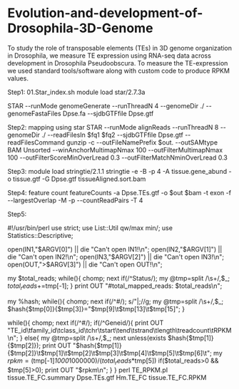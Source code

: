 # Evolution-and-development-of-Drosophila-3D-Genome
To study the role of transposable elements (TEs) in 3D genome organization in Drosophila, we measure TE expression using RNA-seq data across development in Drosophila Pseudoobscura.
To measure the TE-expression we used standard tools/software along with custom code to produce RPKM values.

Step1:
01.Star_index.sh
module load star/2.7.3a

STAR --runMode genomeGenerate --runThreadN 4 --genomeDir ./ --genomeFastaFiles Dpse.fa --sjdbGTFfile Dpse.gtf

Step2:
mapping using star
STAR --runMode alignReads --runThreadN 8 --genomeDir ./ --readFilesIn $fq1 $fq2 --sjdbGTFfile Dpse.gtf --readFilesCommand gunzip -c --outFileNamePrefix $out. --outSAMtype BAM Unsorted --winAnchorMultimapNmax 100 --outFilterMultimapNmax 100 --outFilterScoreMinOverLread 0.3 --outFilterMatchNminOverLread 0.3

Step3:
module load stringtie/2.1.1
stringtie -e -B -p 4 -A tissue.gene_abund -o tissue.gtf -G Dpse.gtf tissueAligned.sort.bam

Step4:
feature count
featureCounts -a Dpse.TEs.gtf -o $out $bam -t exon -f --largestOverlap -M -p --countReadPairs -T 4

Step5:

#!/usr/bin/perl
use strict;
use List::Util qw/max min/;
use Statistics::Descriptive;

open(IN1,"$ARGV[0]") || die "Can't open IN1!\n";
open(IN2,"$ARGV[1]") || die "Can't open IN2!\n";
open(IN3,"$ARGV[2]") || die "Can't open IN3!\n";
open(OUT,">$ARGV[3]") || die "Can't open OUT!\n";

my $total_reads;
while(<IN1>){
        chomp;
        next if(/^Status/);
        my @tmp=split /\s+/,$_;
        $total_reads+=$tmp[-1];
}
print OUT "#total_mapped_reads: $total_reads\n";

my %hash;
while(<IN2>){
        chomp;
        next if(/^#/);
        s/\"|\;//g;
        my @tmp=split /\s+/,$_;
        $hash{$tmp[0]}{$tmp[3]}="$tmp[9]\t$tmp[13]\t$tmp[15]";
}

while(<IN3>){
        chomp;
        next if(/^#/);
        if(/^Geneid/){
                print OUT "TE_id\tfamily_id\tclass_id\tchr\tstart\tend\tstrand\tlength\treadcount\tRPKM\n";
        }
        else{
                my @tmp=split /\s+/,$_;
                next unless(exists $hash{$tmp[1]}{$tmp[2]});
                print OUT "$hash{$tmp[1]}{$tmp[2]}\t$tmp[1]\t$tmp[2]\t$tmp[3]\t$tmp[4]\t$tmp[5]\t$tmp[6]\t";
                my $rpkm=($tmp[-1]*1000*1000000)/($total_reads*$tmp[5]) if($total_reads>0 && $tmp[5]>0);
                print OUT "$rpkm\n";
        }
}
perl TE_RPKM.pl tissue.TE_FC.summary Dpse.TEs.gtf Hm.TE_FC tissue.TE_FC.RPKM
